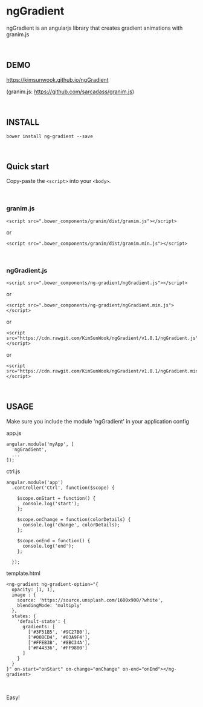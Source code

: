 ngGradient
=======

ngGradient is an angularjs library that creates gradient animations with granim.js

<br/>

DEMO
-------
https://kimsunwook.github.io/ngGradient

(granim.js: https://github.com/sarcadass/granim.js)

<br/>

INSTALL
-------

```
bower install ng-gradient --save
```

<br/>

Quick start
-------

Copy-paste the ```<script>``` into your ```<body>```.

<br/>

### granim.js

```
<script src=".bower_components/granim/dist/granim.js"></script>
```
or
```
<script src=".bower_components/granim/dist/granim.min.js"></script>
```

<br/>

### ngGradient.js

```
<script src=".bower_components/ng-gradient/ngGradient.js"></script>
```
or
```
<script src=".bower_components/ng-gradient/ngGradient.min.js"></script>
```
or
```
<script src="https://cdn.rawgit.com/KimSunWook/ngGradient/v1.0.1/ngGradient.js"></script>
```
or
```
<script src="https://cdn.rawgit.com/KimSunWook/ngGradient/v1.0.1/ngGradient.min.js"></script>
```

<br/>

USAGE
-----

Make sure you include the module 'ngGradient' in your application config

app.js

```
angular.module('myApp', [
  'ngGradient',
  ...
]);
```

ctrl.js

```
angular.module('app')
  .controller('Ctrl', function($scope) {

    $scope.onStart = function() {
      console.log('start');
    };

    $scope.onChange = function(colorDetails) {
      console.log('change', colorDetails);
    };

    $scope.onEnd = function() {
      console.log('end');
    };

  });
```

template.html

```
<ng-gradient ng-gradient-option="{
  opacity: [1, 1],
  image : {
    source: 'https://source.unsplash.com/1600x900/?white',
    blendingMode: 'multiply'
  },
  states: {
    'default-state': {
      gradients: [
        ['#3F51B5', '#9C27B0'],
        ['#00BCD4', '#03A9F4'],
        ['#FFEB3B', '#8BC34A'],
        ['#F44336', '#FF9800']
      ]
    }
  }
}" on-start="onStart" on-change="onChange" on-end="onEnd"></ng-gradient>
```

<br/>

Easy!
